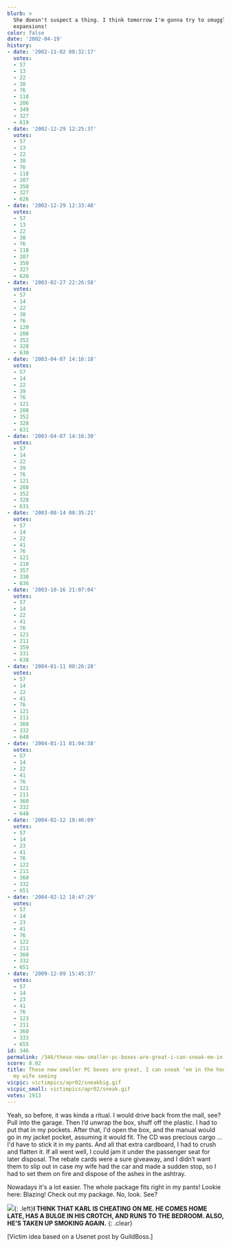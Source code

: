 ```yaml
---
blurb: >
  She doesn't suspect a thing. I think tomorrow I'm gonna try to smuggle in BOTH EQ
  expansions!
color: false
date: '2002-04-19'
history:
- date: '2002-11-02 08:32:17'
  votes:
  - 57
  - 13
  - 22
  - 38
  - 76
  - 118
  - 206
  - 349
  - 327
  - 619
- date: '2002-12-29 12:25:37'
  votes:
  - 57
  - 13
  - 22
  - 38
  - 76
  - 118
  - 207
  - 350
  - 327
  - 626
- date: '2002-12-29 12:33:48'
  votes:
  - 57
  - 13
  - 22
  - 38
  - 76
  - 118
  - 207
  - 350
  - 327
  - 626
- date: '2003-02-27 22:26:58'
  votes:
  - 57
  - 14
  - 22
  - 38
  - 76
  - 120
  - 208
  - 352
  - 328
  - 630
- date: '2003-04-07 14:16:18'
  votes:
  - 57
  - 14
  - 22
  - 39
  - 76
  - 121
  - 208
  - 352
  - 328
  - 631
- date: '2003-04-07 14:16:30'
  votes:
  - 57
  - 14
  - 22
  - 39
  - 76
  - 121
  - 208
  - 352
  - 328
  - 631
- date: '2003-08-14 08:35:21'
  votes:
  - 57
  - 14
  - 22
  - 41
  - 76
  - 121
  - 210
  - 357
  - 330
  - 636
- date: '2003-10-16 21:07:04'
  votes:
  - 57
  - 14
  - 22
  - 41
  - 76
  - 121
  - 211
  - 359
  - 331
  - 638
- date: '2004-01-11 00:26:28'
  votes:
  - 57
  - 14
  - 22
  - 41
  - 76
  - 121
  - 211
  - 360
  - 332
  - 648
- date: '2004-01-11 01:04:58'
  votes:
  - 57
  - 14
  - 22
  - 41
  - 76
  - 121
  - 211
  - 360
  - 332
  - 648
- date: '2004-02-12 18:46:09'
  votes:
  - 57
  - 14
  - 23
  - 41
  - 76
  - 122
  - 211
  - 360
  - 332
  - 651
- date: '2004-02-12 18:47:29'
  votes:
  - 57
  - 14
  - 23
  - 41
  - 76
  - 122
  - 211
  - 360
  - 332
  - 651
- date: '2009-12-09 15:45:37'
  votes:
  - 57
  - 14
  - 23
  - 41
  - 76
  - 123
  - 211
  - 360
  - 333
  - 655
id: 346
permalink: /346/these-new-smaller-pc-boxes-are-great-i-can-sneak-em-in-the-house-without-my-wife-seeing/
score: 8.02
title: These new smaller PC boxes are great, I can sneak ‘em in the house without
  my wife seeing
vicpic: victimpics/apr02/sneakbig.gif
vicpic_small: victimpics/apr02/sneak.gif
votes: 1913
---
```


Yeah, so before, it was kinda a ritual. I would drive back from the
mall, see? Pull into the garage. Then I’d unwrap the box, shuff off the
plastic. I had to put that in my pockets. After that, I'd open the box,
and the manual would go in my jacket pocket, assuming it would fit. The
CD was precious cargo ... I'd have to stick it in my pants. And all that
extra cardboard, I had to crush and flatten it. If all went well, I
could jam it under the passenger seat for later disposal. The rebate
cards were a sure giveaway, and I didn’t want them to slip out in case
my wife had the car and made a sudden stop, so I had to set them on fire
and dispose of the ashes in the ashtray.

Nowadays it's a lot easier. The whole package fits right in my pants!
Lookie here: Blazing! Check out my package. No, look. See?

[![](img/victimpics/eula.gif)](%ARTICLE[285]%){: .left}**I THINK THAT KARL IS
CHEATING ON ME. HE COMES HOME LATE, HAS A BULGE IN HIS CROTCH, AND RUNS
TO THE BEDROOM. ALSO, HE’S TAKEN UP SMOKING AGAIN.**
{: .clear}

\[Victim idea based on a Usenet post by GuildBoss.\]
